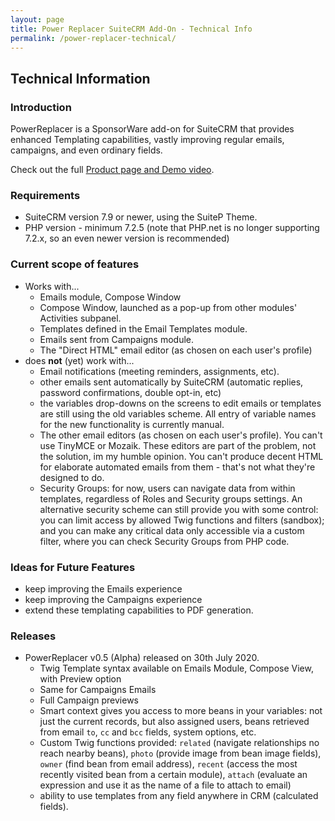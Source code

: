 ```yaml
---
layout: page
title: Power Replacer SuiteCRM Add-On - Technical Info
permalink: /power-replacer-technical/
---
```


## Technical Information

### Introduction

PowerReplacer is a SponsorWare add-on for SuiteCRM that provides enhanced Templating capabilities, 
vastly improving regular emails, campaigns, and even ordinary fields.

Check out the full [Product page and Demo video](/power-replacer).

### Requirements

* SuiteCRM version 7.9 or newer, using the SuiteP Theme.
* PHP version - minimum 7.2.5 (note that PHP.net is no longer supporting 7.2.x, so an even newer version is recommended)

### Current scope of features

* Works with...  
    * Emails module, Compose Window
    * Compose Window, launched as a pop-up from other modules' Activities subpanel.
    * Templates defined in the Email Templates module.
    * Emails sent from Campaigns module.
    * The "Direct HTML" email editor (as chosen on each user's profile)
* does **not** (yet) work with... 
    * Email notifications (meeting reminders, assignments, etc).
    * other emails sent automatically by SuiteCRM (automatic replies, password confirmations, double opt-in, etc) 
    * the variables drop-downs on the screens to edit emails or templates are still using the old variables scheme. 
    All entry of variable names for the new functionality is currently manual.
    * The other email editors (as chosen on each user's profile). You can't use TinyMCE or Mozaik. 
    These editors are part of the problem, not the solution, im my humble opinion. You can't produce decent HTML for 
    elaborate automated emails from them - that's not what they're designed to do.
    * Security Groups: for now, users can navigate data from within templates, regardless of Roles and Security groups 
    settings. An alternative security scheme can still provide you with some control: you can limit access by allowed 
    Twig functions and filters (sandbox); and you can make any critical data only accessible via a custom filter, 
    where you can check Security Groups from PHP code.  

### Ideas for Future Features

* keep improving the Emails experience
* keep improving the Campaigns experience
* extend these templating capabilities to PDF generation.

### Releases

* PowerReplacer v0.5 (Alpha) released on 30th July 2020.
    * Twig Template syntax available on Emails Module, Compose View, with Preview option
    * Same for Campaigns Emails
    * Full Campaign previews
    * Smart context gives you access to more beans in your variables: not just the current records, but also 
    assigned users, beans retrieved from email `to`, `cc` and `bcc` fields, system options, etc.
    * Custom Twig functions provided: `related` (navigate relationships no reach nearby beans), 
    `photo` (provide image from bean image fields), `owner` (find bean from email address), `recent`
    (access the most recently visited bean from a certain module), `attach` (evaluate an expression and
    use it as the name of a file to attach to email)   
    * ability to use templates from any field anywhere in CRM (calculated fields).


